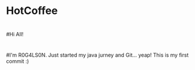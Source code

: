 # HotCoffee
#
#
#Hi All!
#
#I'm R0G4LS0N. Just started my java jurney and Git... yeap! This is my first commit :)  
#
#
